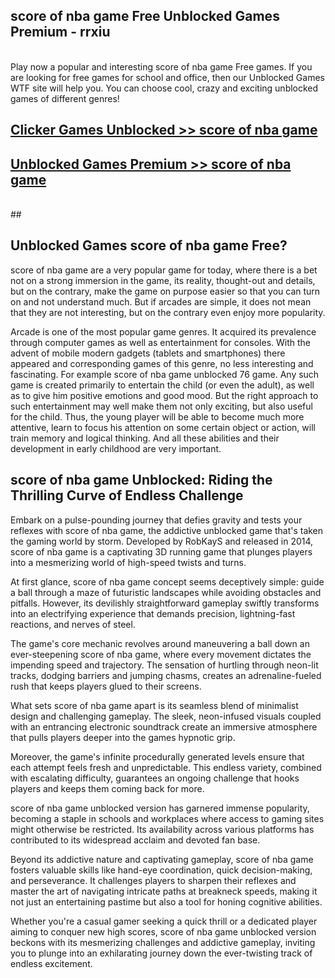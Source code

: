 ## score of nba game Free Unblocked Games Premium - rrxiu <br>
<br>
Play now a popular and interesting score of nba game Free games. If you are looking for free games for school and office, then our Unblocked Games WTF site will help you. You can choose cool, crazy and exciting unblocked games of different genres!


##  [Clicker Games Unblocked >> score of nba game](http://freeplayer.one?title=score_of_nba_game&ref=04)

##  [Unblocked Games Premium >> score of nba game](http://freeplayer.one?title=score_of_nba_game&ref=04)
  <br>
  ##



## Unblocked Games score of nba game Free?

score of nba game are a very popular game for today, where there is a bet not on a strong immersion in the game, its reality, thought-out and details, but on the contrary, make the game on purpose easier so that you can turn on and not understand much. But if arcades are simple, it does not mean that they are not interesting, but on the contrary even enjoy more popularity.

Arcade is one of the most popular game genres. It acquired its prevalence through computer games as well as entertainment for consoles. With the advent of mobile modern gadgets (tablets and smartphones) there appeared and corresponding games of this genre, no less interesting and fascinating. For example score of nba game unblocked 76 game. Any such game is created primarily to entertain the child (or even the adult), as well as to give him positive emotions and good mood. But the right approach to such entertainment may well make them not only exciting, but also useful for the child. Thus, the young player will be able to become much more attentive, learn to focus his attention on some certain object or action, will train memory and logical thinking. And all these abilities and their development in early childhood are very important.

##  score of nba game Unblocked: Riding the Thrilling Curve of Endless Challenge

Embark on a pulse-pounding journey that defies gravity and tests your reflexes with score of nba game, the addictive unblocked game that's taken the gaming world by storm. Developed by RobKayS and released in 2014, score of nba game is a captivating 3D running game that plunges players into a mesmerizing world of high-speed twists and turns.

At first glance, score of nba game concept seems deceptively simple: guide a ball through a maze of futuristic landscapes while avoiding obstacles and pitfalls. However, its devilishly straightforward gameplay swiftly transforms into an electrifying experience that demands precision, lightning-fast reactions, and nerves of steel.

The game's core mechanic revolves around maneuvering a ball down an ever-steepening score of nba game, where every movement dictates the impending speed and trajectory. The sensation of hurtling through neon-lit tracks, dodging barriers and jumping chasms, creates an adrenaline-fueled rush that keeps players glued to their screens.

What sets score of nba game apart is its seamless blend of minimalist design and challenging gameplay. The sleek, neon-infused visuals coupled with an entrancing electronic soundtrack create an immersive atmosphere that pulls players deeper into the games hypnotic grip.

Moreover, the game's infinite procedurally generated levels ensure that each attempt feels fresh and unpredictable. This endless variety, combined with escalating difficulty, guarantees an ongoing challenge that hooks players and keeps them coming back for more.

score of nba game unblocked version has garnered immense popularity, becoming a staple in schools and workplaces where access to gaming sites might otherwise be restricted. Its availability across various platforms has contributed to its widespread acclaim and devoted fan base.

Beyond its addictive nature and captivating gameplay, score of nba game fosters valuable skills like hand-eye coordination, quick decision-making, and perseverance. It challenges players to sharpen their reflexes and master the art of navigating intricate paths at breakneck speeds, making it not just an entertaining pastime but also a tool for honing cognitive abilities.

Whether you're a casual gamer seeking a quick thrill or a dedicated player aiming to conquer new high scores, score of nba game unblocked version beckons with its mesmerizing challenges and addictive gameplay, inviting you to plunge into an exhilarating journey down the ever-twisting track of endless excitement.